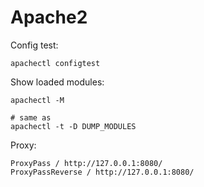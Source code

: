 # Apache2

Config test:

```shell
apachectl configtest
```

Show loaded modules:

```shell
apachectl -M

# same as
apachectl -t -D DUMP_MODULES
```

Proxy:

```
ProxyPass / http://127.0.0.1:8080/
ProxyPassReverse / http://127.0.0.1:8080/
```
